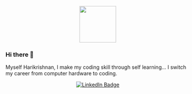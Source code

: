 
<div id="header" align="center">
  <img src="https://media.giphy.com/media/M9gbBd9nbDrOTu1Mqx/giphy.gif" width="100"/>
</div>

### Hi there 👋

Myself Harikrishnan, I make my coding skill through self learning...
I switch my career from computer hardware to coding.

<div align="center" id="badges">
  <a href="https://www.linkedin.com/in/harikrishnan-p-74523a1a9/">
  <img src="https://img.shields.io/badge/LinkedIn-blue?style=for-the-badge&logo=linkedin&logoColor=white" alt="LinkedIn Badge"/>
  </a>
</div>
<div align="center">
<img src="https://komarev.com/ghpvc/?username=officialharikrishnan&style=flat-square&color=blue" alt=""/>
</div>

